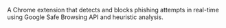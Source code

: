 A Chrome extension that detects and blocks phishing attempts in real-time using Google Safe Browsing API and heuristic analysis.
